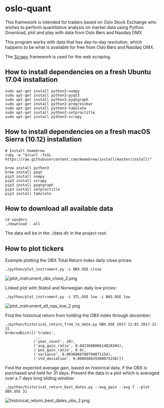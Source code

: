 # oslo-quant
This framework is intended for traders based on Oslo Stock Exchange who wishes to perform quantitative analysis on market data using Python.
Download, plot and play with data from Oslo Børs and Nasdaq OMX

This program works with data that has day-to-day resolution, 
which happens to be what is available for free from Oslo Børs and Nasdaq OMX.

The [Scrapy](https://scrapy.org/) framework is used for the web scraping.

## How to install dependencies on a fresh Ubuntu 17.04 installation
```
sudo apt-get install python3-numpy
sudo apt-get install python3-pyqt5
sudo apt-get install python3-pyqtgraph
sudo apt-get install python3-progressbar
sudo apt-get install python3-tabulate
sudo apt-get install python3-setproctitle
sudo apt-get install python3-scrapy
```

## How to install dependencies on a fresh macOS Sierra (10.12) installation
```
# Install homebrew
ruby -e "$(curl -fsSL https://raw.githubusercontent.com/Homebrew/install/master/install)"

brew install python3
brew install pyqt
pip3 install numpy
pip3 install scrapy
pip3 install pyqtgraph
pip3 install setproctitle
pip3 install tabulate
```

## How to download all available data
```
cd spiders
./download --all
```

The data will be in the ./data dir in the project root.

## How to plot tickers
Example plotting the OBX Total Return Index daily close prices:
```
./python/plot_instrument.py -i OBX.OSE close
```
![plot_instrument_obx_close_2.png](https://jonasjulianjensen.com/wp-content/uploads/2017/08/plot_instrument_obx_close_2.png)

Linked plot with Statoil and Norwegian daily low prices:
```
./python/plot_instrument.py -i STL.OSE low -i NAS.OSE low
```
![plot_instrument_stl_nas_low_2.png](https://jonasjulianjensen.com/wp-content/uploads/2017/08/plot_instrument_stl_nas_low_2.png)

Find the historical return from holding the OBX index through december:
```
./python/historical_return_from_to_date.py OBX.OSE 2017-12-01 2017-12-31
OrderedDict([('trades',
              ...
             ('year_count', 20),
             ('avg_gain_ratio', 0.042368806614828204),
             ('pos_gain_ratio', 0.9),
             ('variance', 0.0036060780794071154),
             ('std_deviation', 0.060050629300675236)])
```

Find the expected average gain, based on historical data,
if the OBX is purchased and held for 31 days. 
Present the data in a plot which is averaged over a 7 days long sliding window:
```
./python/historical_return_best_dates.py --avg_gain --avg 7 --plot OBX.OSE 31
```
![historical_return_best_dates_obx_2.png](https://jonasjulianjensen.com/wp-content/uploads/2017/08/historical_return_best_dates_obx_2.png)
